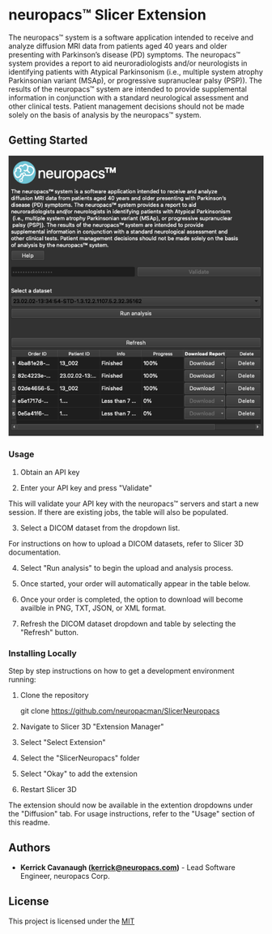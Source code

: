 # neuropacs™ Slicer Extension

The neuropacs™ system is a software application intended to receive and analyze
diffusion MRI data from patients aged 40 years and older presenting with Parkinson’s
disease (PD) symptoms. The neuropacs™ system provides a report to aid
neuroradiologists and/or neurologists in identifying patients with Atypical Parkinsonism
(i.e., multiple system atrophy Parkinsonian variant (MSAp), or progressive supranuclear
palsy (PSP)). The results of the neuropacs™ system are intended to provide
supplemental information in conjunction with a standard neurological assessment and
other clinical tests. Patient management decisions should not be made solely on the basis
of analysis by the neuropacs™ system.

<!-- ## Getting Started

These instructions will give you a copy of the project up and running on
your local machine for development and testing purposes. See deployment
for notes on deploying the project on a live system. -->

<!-- ### Prerequisites

Requirements for the software and other tools to build, test and push

- [Example 1](https://www.example.com)
- [Example 2](https://www.example.com) -->

## Getting Started

![neuropacs™ Slicer Extension example](./NeuropacsScriptedModule/Resources/Examples/neuropacsModuleExample.png)

### Usage

1. Obtain an API key

2. Enter your API key and press "Validate"

This will validate your API key with the neuropacs™ servers and start a new session. If there are existing jobs, the table will also be populated.

3. Select a DICOM dataset from the dropdown list.

For instructions on how to upload a DICOM datasets, refer to Slicer 3D documentation.

4. Select "Run analysis" to begin the upload and analysis process.

5. Once started, your order will automatically appear in the table below.

6. Once your order is completed, the option to download will become availble in PNG, TXT, JSON, or XML format.

7. Refresh the DICOM dataset dropdown and table by selecting the "Refresh" button.

### Installing Locally

Step by step instructions on how to get a development environment running:

1. Clone the repository

   git clone https://github.com/neuropacman/SlicerNeuropacs

2. Navigate to Slicer 3D "Extension Manager"

3. Select "Select Extension"

4. Select the "SlicerNeuropacs" folder

5. Select "Okay" to add the extension

6. Restart Slicer 3D

The extension should now be available in the extention dropdowns under the "Diffusion" tab.
For usage instructions, refer to the "Usage" section of this readme.

## Authors

- **Kerrick Cavanaugh (kerrick@neuropacs.com)** - Lead Software Engineer, neuropacs Corp.

## License

This project is licensed under the [MIT](LICENSE.md)

